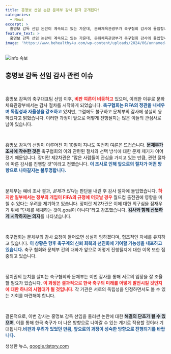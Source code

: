 ```yaml
---
title: 홍명보 선임 논란 문체부 감사 결과 공개된다!
categories:
  - News
excerpt: >
  홍명보 감독 선임 논란이 계속되고 있는 가운데, 문화체육관광부가 축구협회 감사에 돌입합니다. 정치적 개입 우려 속에서도 협회는 성실히 임하겠다고 밝혔습니다. 과연 어떤 진실이 밝혀질지 주목됩니다!
feature_text: >
  홍명보 감독 선임 논란이 계속되고 있는 가운데, 문화체육관광부가 축구협회 감사에 돌입합니다. 정치적 개입 우려 속에서도 협회는 성실히 임하겠다고 밝혔습니다. 과연 어떤 진실이 밝혀질지 주목됩니다!
image: 'https://www.behealthy4u.com/wp-content/uploads/2024/06/unnamed-file.png'
---
```


<p><img src="https://www.behealthy4u.com/wp-content/uploads/2024/06/unnamed-file.png" alt="info 속보" /></p>

<h2 data-ke-size="size26">홍명보 감독 선임 감사 관련 이슈</h2>

<p data-ke-size="size16">&nbsp;</p>

<p>홍명보 감독의 축구대표팀 선임 이후, <b><span style="color: #ee2323;">비판 여론이 비등하고</span></b> 있으며, 이러한 이유로 문화체육관광부에서는 감사 절차를 시작하게 되었습니다. <b><span style="color: #1a5490;">축구협회는 FIFA의 정관을 내세우며 독립성과 자율성을 강조하고</span></b> 있지만, 그럼에도 불구하고 문체부의 감사에 성실히 응하겠다고 밝혔습니다. 이러한 과정이 앞으로 어떻게 진행될지는 많은 이들의 관심사로 남아 있습니다.</p>

<p data-ke-size="size16">&nbsp;</p>

<p>홍명보 감독의 선임이 이루어진 지 10일이 지나도 여전히 여론은 뜨겁습니다. <b><span style="background-color: #21538527;">문체부가 조사에 착수한 것은</span></b> 축구협회의 이와 관련된 절차와 선택 방식에 대한 문제 제기가 이어졌기 때문입니다. 장미란 제2차관은 “많은 사람들이 관심을 가지고 있는 만큼, 관련 절차에 따른 감사를 진행할 것”이라고 전했습니다. <b><span style="color: #1a5490;">이 조사로 인해 앞으로의 절차가 어떤 방향으로 나아갈지는 불투명합니다.</span></b></p>

<p data-ke-size="size16">&nbsp;</p>

<p>문체부는 예비 조사 결과, <em>문제가 있다</em>는 판단을 내린 후 감사 절차에 돌입했습니다. <b><span style="color: #ee2323;">하지만 일부에서는 정부의 개입이 FIFA의 규정에 어긋날 경우</span></b> 월드컵 출전권에 영향을 미칠 수 있다는 우려를 제기하고 있습니다. 장미란 제2차관은 이에 대한 의구심을 잠재우기 위해 “단체를 해체하는 것이.goal이 아니다”라고 강조했습니다. <b><span style="background-color: #21538527;">김사와 함께 산뜻하게 시작하자는 의지</span></b>를 나타냈습니다.</p>

<p data-ke-size="size16">&nbsp;</p>

<p>축구협회는 문체부의 감사 요청이 들어오면 성실히 임하겠다며, 협조적인 자세를 유지하고 있습니다. <b><span style="color: #1a5490;">이 상황은 향후 축구계의 신뢰 회복과 선진화에 기여할 가능성을 내포하고 있습니다.</span></b> 축구 협회와 문체부 간의 대화가 앞으로 어떻게 진행될지에 대한 이목 또한 집중되고 있습니다.</p>

<p data-ke-size="size16">&nbsp;</p>

<p>정치권의 눈치를 살피는 축구협회와 문체부는 이번 감사를 통해 서로의 입장을 잘 조율할 필요가 있습니다. <b><span style="color: #ee2323;">이 과정은 결과적으로 한국 축구의 미래를 어떻게 발전시킬 것인지에 대한 하나의 시험대가 될 것입니다.</span></b> 각 기관은 서로의 독립성을 인정하면서도 볼 수 있는 기회를 마련해야 합니다.</p>

<p data-ke-size="size16">&nbsp;</p>

<p>결론적으로, 이번 감사는 홍명보 감독 선임을 둘러싼 논란에 대한 <b><span style="background-color: #21538527;">해결의 단초가 될 수 있으며</span></b>, 이를 통해 한국 축구가 더 나은 방향으로 나아갈 수 있는 계기로 작용할 것이라 기대됩니다.<b><span style="color: #1a5490;">비판과 우려가 있었던 만큼, 앞으로의 과정이 성숙한 방향으로 진행되기를 바랍니다.</span></b></p>
생생한 뉴스, <a href="https://qoogle.tistory.com" rel="dofollow">qoogle.tistory.com</a>


